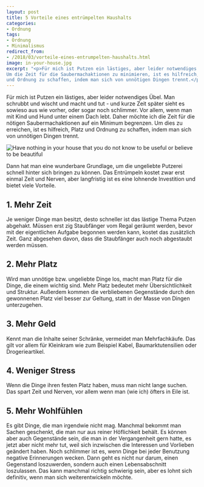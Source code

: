 ```yaml
---
layout: post
title: 5 Vorteile eines entrümpelten Haushalts
categories:
- Ordnung
tags:
- Ordnung
- Minimalismus
redirect_from:
- /2018/03/vorteile-eines-entrumpelten-haushalts.html
image: in-your-house.jpg
excerpt: "<p>Für mich ist Putzen ein lästiges, aber leider notwendiges Übel.
Um die Zeit für die Saubermachaktionen zu minimieren, ist es hilfreich, Platz
und Ordnung zu schaffen, indem man sich von unnötigen Dingen trennt.</p>"
---
```


Für mich ist Putzen ein lästiges, aber leider notwendiges Übel.
Man schrubbt und wischt und macht und tut - und kurze Zeit später sieht
es sowieso aus wie vorher, oder sogar noch schlimmer. Vor allem, wenn
man mit Kind und Hund unter einem Dach lebt. Daher möchte ich die Zeit
für die nötigen Saubermachaktionen auf ein Minimum begrenzen. Um dies zu
erreichen, ist es hilfreich, Platz und Ordnung zu schaffen, indem man
sich von unnötigen Dingen trennt.

![Have nothing in your house that you do not know to be useful or believe to be beautiful]({{site.baseurl}}/assets/img/posts/in-your-house.jpg)

Dann hat man eine wunderbare Grundlage, um die ungeliebte Putzerei
schnell hinter sich bringen zu können. Das Entrümpeln kostet zwar erst
einmal Zeit und Nerven, aber langfristig ist es eine lohnende
Investition und bietet viele Vorteile.

## 1. Mehr Zeit

Je weniger Dinge man besitzt, desto schneller ist das lästige Thema
Putzen abgehakt. Müssen erst zig Staubfänger vom Regal geräumt werden,
bevor mit der eigentlichen Aufgabe begonnen werden kann, kostet das
zusätzlich Zeit. Ganz abgesehen davon, dass die Staubfänger auch noch
abgestaubt werden müssen.

## 2. Mehr Platz

Wird man unnötige bzw. ungeliebte Dinge los, macht man Platz für die
Dinge, die einem wichtig sind. Mehr Platz bedeutet mehr
Übersichtlichkeit und Struktur. Außerdem kommen die verbliebenen
Gegenstände durch den gewonnenen Platz viel besser zur Geltung, statt in
der Masse von Dingen unterzugehen.

## 3. Mehr Geld

Kennt man die Inhalte seiner Schränke, vermeidet man Mehrfachkäufe. Das
gilt vor allem für Kleinkram wie zum Beispiel Kabel, Baumarktutensilien
oder Drogerieartikel.

## 4. Weniger Stress

Wenn die Dinge ihren festen Platz haben, muss man nicht lange suchen.
Das spart Zeit und Nerven, vor allem wenn man (wie ich) öfters in Eile
ist.

## 5. Mehr Wohlfühlen

Es gibt Dinge, die man irgendwie nicht mag. Manchmal bekommt man Sachen
geschenkt, die man nur aus reiner Höflichkeit behält. Es können aber
auch Gegenstände sein, die man in der Vergangenheit gern hatte, es jetzt
aber nicht mehr tut, weil sich inzwischen die Interessen und Vorlieben
geändert haben. Noch schlimmer ist es, wenn Dinge bei jeder Benutzung
negative Erinnerungen wecken. Dann geht es nicht nur darum, einen
Gegenstand loszuwerden, sondern auch einen Lebensabschnitt loszulassen.
Das kann manchmal richtig schwierig sein, aber es lohnt sich definitiv,
wenn man sich weiterentwickeln möchte.
